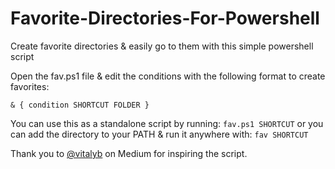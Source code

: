# Favorite-Directories-For-Powershell
Create favorite directories &amp; easily go to them with this simple powershell script

Open the fav.ps1 file & edit the conditions with the following format to create favorites:

```& { condition SHORTCUT FOLDER }```

You can use this as a standalone script by running:
```fav.ps1 SHORTCUT```
or you can add the directory to your PATH & run it anywhere with: 
```fav SHORTCUT```


Thank you to [@vitalyb](https://medium.com/@vitalyb) on Medium for inspiring the script.
